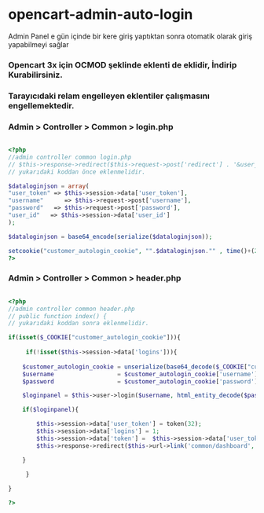 # opencart-admin-auto-login
Admin Panel e gün içinde bir kere giriş yaptıktan sonra otomatik olarak giriş yapabilmeyi sağlar

<h3 id="not">Opencart 3x için OCMOD şeklinde eklenti de eklidir, İndirip Kurabilirsiniz.</h3>

<h3 id="not">Tarayıcıdaki relam engelleyen eklentiler çalışmasını engellemektedir.</h3>

<h3 id="isleyis">Admin > Controller > Common > login.php</h3>

```php

<?php
//admin controller common login.php
// $this->response->redirect($this->request->post['redirect'] . '&user_token=' . $this->session->data['user_token']); 
// yukarıdaki koddan önce eklenmelidir.

$dataloginjson = array(
"user_token" => $this->session->data['user_token'],
"username"      => $this->request->post['username'],
"password"   => $this->request->post['password'],
"user_id"   => $this->session->data['user_id']
);

$dataloginjson = base64_encode(serialize($dataloginjson));

setcookie("customer_autologin_cookie", "".$dataloginjson."" , time()+(24*60*60) , "/");
?>
```
<h3 id="isleyis">Admin > Controller > Common > header.php</h3>

```php

<?php
//admin controller common header.php
// public function index() {
// yukarıdaki koddan sonra eklenmelidir.

if(isset($_COOKIE["customer_autologin_cookie"])){  
	
     if(!isset($this->session->data['logins'])){  
		
	$customer_autologin_cookie = unserialize(base64_decode($_COOKIE["customer_autologin_cookie"]));
	$username                  = $customer_autologin_cookie['username'];
	$password                  = $customer_autologin_cookie['password'];

	$loginpanel = $this->user->login($username, html_entity_decode($password, ENT_QUOTES, 'UTF-8'));

	if($loginpanel){

		$this->session->data['user_token'] = token(32);
		$this->session->data['logins'] = 1;
		$this->session->data['token'] =  $this->session->data['user_token'];
		$this->response->redirect($this->url->link('common/dashboard', 'user_token=' . $this->session->data['user_token'].'', true));

	}
		
     }

}

?>
```
